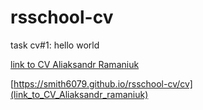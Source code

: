 # rsschool-cv
task cv#1: hello world

[link_to_CV_Aliaksandr_ramaniuk]: https://smith6079.github.io/rsschool-cv/cv


[link to CV Aliaksandr Ramaniuk](link_to_CV_Aliaksandr_ramaniuk)

[https://smith6079.github.io/rsschool-cv/cv](link_to_CV_Aliaksandr_ramaniuk)
